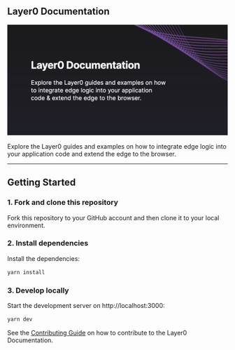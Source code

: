 ## Layer0 Documentation

<div align="center">
  <img src=".github/docs.ogimage.png" alt="Layer0 Documentation" />
</div>

Explore the Layer0 guides and examples on how to integrate edge
logic into your application code and extend the edge to the browser.

---

## Getting Started

### 1. Fork and clone this repository

Fork this repository to your GitHub account and then clone it to your local environment.

### 2. Install dependencies

Install the dependencies:

```bash
yarn install
```

### 3. Develop locally

Start the development server on http://localhost:3000:

```bash
yarn dev
```

See the [Contributing Guide](https://docs.layer0.co/guides/contributing#how-to-contribute) on how to contribute to the Layer0 Documentation.